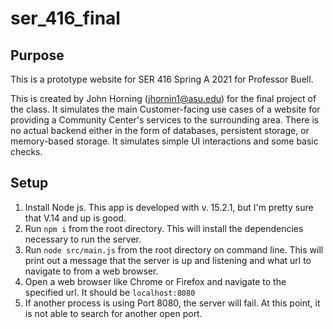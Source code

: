 # ser_416_final

## Purpose ##
This is a prototype website for SER 416 Spring A 2021 for Professor Buell.

This is created by John Horning (jhornin1@asu.edu) for the final project of the class. 
It simulates the main Customer-facing use cases of a website for providing a Community
Center's services to the surrounding area. There is no actual backend either in the form of
databases, persistent storage, or memory-based storage. It simulates simple UI interactions
and some basic checks.

## Setup ##
1. Install Node js. This app is developed with v. 15.2.1, but I'm pretty sure that V.14 and up is good.
2. Run `npm i` from the root directory. This will install the dependencies necessary to run the server.
3. Run `node src/main.js` from the root directory on command line. This will print out a message
that the server is up and listening and what url to navigate to from a web browser.
4. Open a web browser like Chrome or Firefox and navigate to the specified url. It should be `localhost:8080`
5. If another process is using Port 8080, the server will fail. At this point,
it is not able to search for another open port.